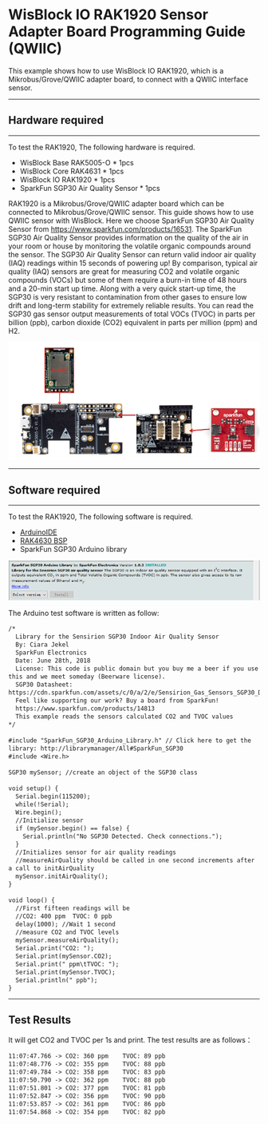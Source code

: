 # WisBlock IO RAK1920 Sensor Adapter Board Programming Guide (QWIIC)

This example shows how to use WisBlock IO RAK1920, which is a Mikrobus/Grove/QWIIC adapter board, to connect with a QWIIC interface sensor.

----
## Hardware required
----
To test the RAK1920, The following hardware is required.

- WisBlock Base RAK5005-O  *  1pcs    
- WisBlock Core RAK4631  *  1pcs    
- WisBlock IO RAK1920      *  1pcs    
- SparkFun SGP30 Air Quality Sensor     *  1pcs    

RAK1920 is a Mikrobus/Grove/QWIIC adapter board which can be connected to Mikrobus/Grove/QWIIC sensor. This guide shows how to use QWIIC sensor with WisBlock. Here we choose SparkFun SGP30 Air Quality Sensor from https://www.sparkfun.com/products/16531.  The SparkFun SGP30 Air Quality Sensor provides information on the quality of the air in your room or house by monitoring the volatile organic compounds around the sensor. The SGP30 Air Quality Sensor can return valid indoor air quality (IAQ) readings within 15 seconds of powering up! By comparison, typical air quality (IAQ) sensors are great for measuring CO2 and volatile organic compounds (VOCs) but some of them require a burn-in time of 48 hours and a 20-min start up time. Along with a very quick start-up time, the SGP30 is very resistant to contamination from other gases to ensure low drift and long-term stability for extremely reliable results. You can read the SGP30 gas sensor output measurements of total VOCs (TVOC) in parts per billion (ppb), carbon dioxide (CO2) equivalent in parts per million (ppm) and H2. 

![1](res/1.png)

----
## Software required
----
To test the RAK1920, The following software is required.

- [ArduinoIDE](https://www.arduino.cc/en/Main/Software)
- [RAK4630 BSP](https://github.com/RAKWireless/RAK-nRF52-Arduino)    
- SparkFun SGP30 Arduino library


![2](res/2.png)

The Arduino test software is written as follow:

```
/*
  Library for the Sensirion SGP30 Indoor Air Quality Sensor
  By: Ciara Jekel
  SparkFun Electronics
  Date: June 28th, 2018
  License: This code is public domain but you buy me a beer if you use this and we meet someday (Beerware license).
  SGP30 Datasheet: https://cdn.sparkfun.com/assets/c/0/a/2/e/Sensirion_Gas_Sensors_SGP30_Datasheet.pdf
  Feel like supporting our work? Buy a board from SparkFun!
  https://www.sparkfun.com/products/14813
  This example reads the sensors calculated CO2 and TVOC values
*/

#include "SparkFun_SGP30_Arduino_Library.h" // Click here to get the library: http://librarymanager/All#SparkFun_SGP30
#include <Wire.h>

SGP30 mySensor; //create an object of the SGP30 class

void setup() {
  Serial.begin(115200);
  while(!Serial);
  Wire.begin();
  //Initialize sensor
  if (mySensor.begin() == false) {
    Serial.println("No SGP30 Detected. Check connections.");
  }
  //Initializes sensor for air quality readings
  //measureAirQuality should be called in one second increments after a call to initAirQuality
  mySensor.initAirQuality();
}

void loop() {
  //First fifteen readings will be
  //CO2: 400 ppm  TVOC: 0 ppb
  delay(1000); //Wait 1 second
  //measure CO2 and TVOC levels
  mySensor.measureAirQuality();
  Serial.print("CO2: ");
  Serial.print(mySensor.CO2);
  Serial.print(" ppm\tTVOC: ");
  Serial.print(mySensor.TVOC);
  Serial.println(" ppb");
}
```



----
## Test Results
It will get CO2 and TVOC per 1s and print. The test results are as follows：

```
11:07:47.766 -> CO2: 360 ppm	TVOC: 89 ppb
11:07:48.776 -> CO2: 355 ppm	TVOC: 88 ppb
11:07:49.784 -> CO2: 358 ppm	TVOC: 83 ppb
11:07:50.790 -> CO2: 362 ppm	TVOC: 88 ppb
11:07:51.801 -> CO2: 377 ppm	TVOC: 81 ppb
11:07:52.847 -> CO2: 356 ppm	TVOC: 90 ppb
11:07:53.857 -> CO2: 361 ppm	TVOC: 86 ppb
11:07:54.868 -> CO2: 354 ppm	TVOC: 82 ppb

```

